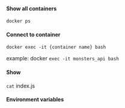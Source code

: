 #### Show all containers
`docker ps`

#### Connect to container
`docker exec -it {container name} bash`

example: docker `exec -it monsters_api bash`

#### Show 
`cat` index.js 

#### Environment variables
